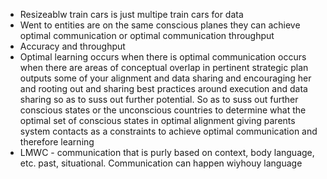 - Resizeablw train cars is just multipe train cars for data
- Went to entities are on the same conscious planes they can achieve optimal communication or optimal communication throughput
- Accuracy and throughput
- Optimal learning occurs when there is optimal communication occurs when there are areas of conceptual overlap in pertinent strategic plan outputs some of your alignment and data sharing and encouraging her and rooting out and sharing best practices around execution and data sharing so as to suss out further potential. So as to suss out further conscious states or the unconscious countries to determine what the optimal set of conscious states in optimal alignment giving parents system contacts as a constraints to achieve optimal communication and therefore learning
- LMWC - communication that is purly based on context, body language, etc. past, situational. Communication can happen wiyhouy language